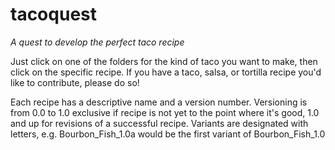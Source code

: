 # tacoquest
_A quest to develop the perfect taco recipe_

Just click on one of the folders for the kind of taco you want to make, then click on the specific recipe. If you have a taco, salsa, or tortilla recipe you'd like to contribute, please do so!

Each recipe has a descriptive name and a version number. Versioning is from 0.0 to 1.0 exclusive if recipe is not yet to the point where it's good, 1.0 and up for revisions of a successful recipe. Variants are designated with letters, e.g. Bourbon_Fish_1.0a would be the first variant of Bourbon_Fish_1.0
